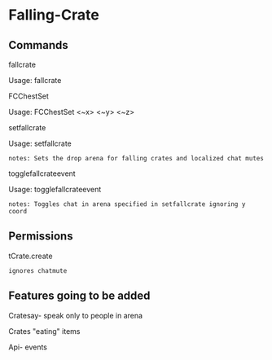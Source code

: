 # Falling-Crate
Commands
-------------------------------------------
fallcrate

  Usage: fallcrate 
  
FCChestSet

  Usage: FCChestSet <~x> <~y> <~z> 
  

setfallcrate

  Usage: setfallcrate <x1> <y1> <z1> <x2> <y2> <z2>
  
    notes: Sets the drop arena for falling crates and localized chat mutes
    
togglefallcrateevent

  Usage: togglefallcrateevent
  
    notes: Toggles chat in arena specified in setfallcrate ignoring y coord
    

Permissions
---------------------------------------------------------------
tCrate.create

    ignores chatmute

Features going to be added
---------------------------------------------------------------

  Cratesay- speak only to people in arena

  Crates "eating" items
  
  Api- events
  
